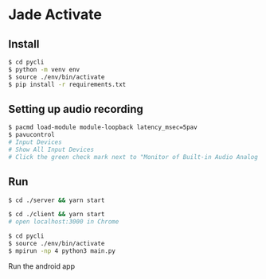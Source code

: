 # Jade Activate

## Install
```bash
$ cd pycli
$ python -m venv env
$ source ./env/bin/activate
$ pip install -r requirements.txt
```

## Setting up audio recording
```bash
$ pacmd load-module module-loopback latency_msec=5pav
$ pavucontrol 
# Input Devices
# Show All Input Devices
# Click the green check mark next to "Monitor of Built-in Audio Analog Stereo"
```

## Run
```bash
$ cd ./server && yarn start
```

```bash
$ cd ./client && yarn start
# open localhost:3000 in Chrome
```

```bash
$ cd pycli
$ source ./env/bin/activate
$ mpirun -np 4 python3 main.py
```

Run the android app